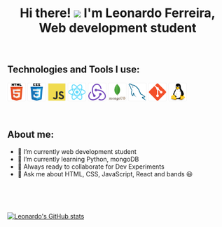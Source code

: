 <h1 align="center">
<br>Hi there! <img src="https://user-images.githubusercontent.com/42378118/110234147-e3259600-7f4e-11eb-95be-0c4047144dea.gif" width="30"> I'm Leonardo Ferreira,<br>Web development student
</h1>
<br>
<h2>Technologies and Tools I use:</h2>

<p>
    <a href="https://www.w3.org/html/" target="_blank" style="text-decoration: none"> <img src="https://raw.githubusercontent.com/devicons/devicon/master/icons/html5/html5-original-wordmark.svg" style="background-color: whitesmoke; padding: 1px; border-radius: 3px" alt="html5 icon" width="40" height="40"/> </a>
    <a href="https://www.w3schools.com/css/" target="_blank" style="text-decoration: none"> <img src="https://raw.githubusercontent.com/devicons/devicon/master/icons/css3/css3-original-wordmark.svg" style="background-color: whitesmoke; padding: 1px; border-radius: 3px" alt="css3 icon" width="40" height="40"/> </a>
    <a href="https://developer.mozilla.org/en-US/docs/Web/JavaScript" target="_blank" style="text-decoration: none"> <img src="https://raw.githubusercontent.com/devicons/devicon/master/icons/javascript/javascript-original.svg" style="background-color: whitesmoke; padding: 1px; border-radius: 3px" alt="javascript icon" width="40" height="40"/> </a>
    <a href="https://reactjs.org/" target="_blank" style="text-decoration: none"> <img src="https://github.com/devicons/devicon/raw/master/icons/react/react-original.svg" style="background-color: whitesmoke; padding: 1px; border-radius: 3px" alt="react icon" width="40" height="40"/> </a>
    <a href="https://reactjs.org/" target="_blank" style="text-decoration: none"> <img src="https://github.com/devicons/devicon/raw/master/icons/redux/redux-original.svg" style="background-color: whitesmoke; padding: 1px; border-radius: 3px" alt="redux icon" width="40" height="40"/> </a>
    <a href="https://www.mongodb.com/" target="_blank" style="text-decoration: none"> <img src="https://raw.githubusercontent.com/devicons/devicon/master/icons/mongodb/mongodb-original-wordmark.svg" style="background-color: whitesmoke; padding: 1px; border-radius: 3px" alt="mongodb" width="40" height="40"/> </a>
    <a href="https://www.mysql.com/" target="_blank" style="text-decoration: none"> <img src="https://github.com/devicons/devicon/raw/master/icons/mysql/mysql-original.svg" style="background-color: whitesmoke; padding: 1px; border-radius: 3px" alt="MySQL icon" width="40" height="40"/> </a>
    <a href="https://git-scm.com/" target="_blank" style="text-decoration: none"> <img src="https://github.com/devicons/devicon/raw/master/icons/git/git-original.svg" style="background-color: whitesmoke; padding: 1px; border-radius: 3px" alt="git icon" width="40" height="40"/> </a>
    <a href="https://git-scm.com/" target="_blank" style="text-decoration: none"> <img src="https://github.com/devicons/devicon/raw/master/icons/linux/linux-original.svg" style="background-color: whitesmoke; padding: 1px; border-radius: 3px" alt="git icon" width="40" height="40"/> </a>
</p>
<br>
<h2>About me:</h2>

- 🔭 I’m currently web development student
- 🌱 I’m currently learning Python, mongoDB
- 👯 Always ready to collaborate for Dev Experiments
- 💬 Ask me about HTML, CSS, JavaScript, React and bands 😆

<br><br><br>

[![Leonardo's GitHub stats](https://github-readme-stats.vercel.app/api?username=leo606&hide=stars,issues&count_private=true&theme=nord&show_icons=true)](https://github.com/leo606/)
<!--
**leo606/leo606** is a ✨ _special_ ✨ repository because its `README.md` (this file) appears on your GitHub profile.

Here are some ideas to get you started:

- 🔭 I’m currently working on ...
- 🌱 I’m currently learning ...
- 👯 I’m looking to collaborate on ...
- 🤔 I’m looking for help with ...
- 💬 Ask me about ...
- 📫 How to reach me: ...
- 😄 Pronouns: ...
- ⚡ Fun fact: ...
-->
